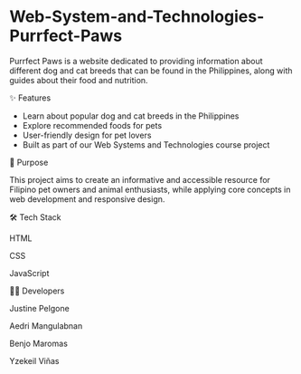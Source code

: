 # Web-System-and-Technologies-Purrfect-Paws
Purrfect Paws is a website dedicated to providing information about different dog and cat breeds that can be found in the Philippines, along with guides about their food and nutrition.

✨ Features
- Learn about popular dog and cat breeds in the Philippines
- Explore recommended foods for pets
- User-friendly design for pet lovers
- Built as part of our Web Systems and Technologies course project

🎯 Purpose

This project aims to create an informative and accessible resource for Filipino pet owners and animal enthusiasts, while applying core concepts in web development and responsive design.

🛠️ Tech Stack

HTML

CSS

JavaScript

👨‍💻 Developers

Justine Pelgone

Aedri Mangulabnan 

Benjo Maromas 

Yzekeil Viñas 
